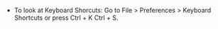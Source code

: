 - To look at Keyboard Shorcuts: Go to File > Preferences > Keyboard Shortcuts or press Ctrl + K Ctrl + S.
